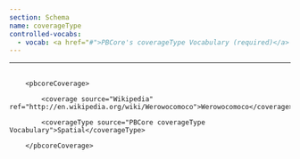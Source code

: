 ```yaml
---
section: Schema
name: coverageType
controlled-vocabs:
  - vocab: <a href="#">PBCore's coverageType Vocabulary (required)</a>
---
```

---
<pre>
  <code>
	&lt;pbcoreCoverage&gt;<br>
    	&lt;coverage source=&quot;Wikipedia&quot; ref=&quot;http://en.wikipedia.org/wiki/Werowocomoco&quot;&gt;Werowocomoco&lt;/coverage&gt;<br>
    	&lt;coverageType source=&quot;PBCore coverageType Vocabulary&quot;&gt;Spatial&lt;/coverageType&gt;<br>
	&lt;/pbcoreCoverage&gt;<br>
  </code>
</pre>
